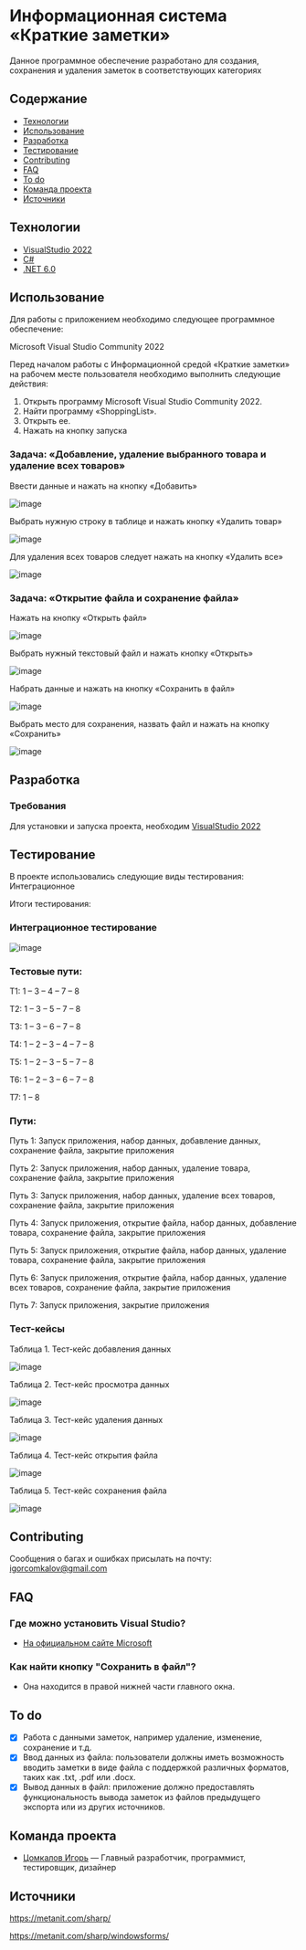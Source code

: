 # Информационная система «Краткие заметки»
Данное программное обеспечение разработано для создания, сохранения и удаления заметок в соответствующих категориях

## Содержание
- [Технологии](#технологии)
- [Использование](#использование)
- [Разработка](#разработка)
- [Тестирование](#тестирование)
- [Contributing](#contributing)
- [FAQ](#faq)
- [To do](#to-do)
- [Команда проекта](#команда-проекта)
- [Источники](#источники)

## Технологии
- [VisualStudio 2022](https://visualstudio.microsoft.com/ru/)
- [C#](https://learn.microsoft.com/ru-ru/dotnet/csharp/tour-of-csharp/)
- [.NET 6.0](https://learn.microsoft.com/ru-ru/dotnet/welcome)

## Использование
Для работы с приложением необходимо следующее программное обеспечение:

Microsoft Visual Studio Community 2022

Перед началом работы с Информационной средой «Краткие заметки» на рабочем месте пользователя необходимо выполнить следующие действия:
1. Открыть программу Microsoft Visual Studio Community 2022.
2. Найти программу «ShoppingList».
3. Открыть ее.
4. Нажать на кнопку запуска

### Задача: «Добавление, удаление выбранного товара и удаление всех товаров»

Ввести данные и нажать на кнопку «Добавить»
   
![image](https://github.com/igor2204/Tovars/assets/117898131/d4f79e23-a74d-4a84-acec-13a6ff306912)

Выбрать нужную строку в таблице и нажать кнопку «Удалить товар»

![image](https://github.com/igor2204/Tovars/assets/117898131/2959bcf8-f9ee-4934-81f9-c5e5538d68c7)

Для удаления всех товаров следует нажать на кнопку «Удалить все»

![image](https://github.com/igor2204/Tovars/assets/117898131/96930bee-525a-4680-bdd5-7240fa79c678)

### Задача: «Открытие файла и сохранение файла»

Нажать на кнопку «Открыть файл»

![image](https://github.com/igor2204/Tovars/assets/117898131/17883e14-2ed4-402c-9a7a-dc4f675e83e1)

Выбрать нужный текстовый файл и нажать кнопку «Открыть»

![image](https://github.com/igor2204/Tovars/assets/117898131/f3f29c7e-c128-41a9-b604-e3e542292c15)

Набрать данные и нажать на кнопку «Сохранить в файл»

![image](https://github.com/igor2204/Tovars/assets/117898131/7bfa4748-87c2-4b82-9bcb-7367de6d468e)

Выбрать место для сохранения, назвать файл и нажать на кнопку «Сохранить»

![image](https://github.com/igor2204/Tovars/assets/117898131/5436e1c2-0be2-4087-ab85-dcb2b6a7781d)

## Разработка

### Требования
Для установки и запуска проекта, необходим [VisualStudio 2022](https://visualstudio.microsoft.com/ru/)

## Тестирование
В проекте использовались следующие виды тестирования: Интеграционное

Итоги тестирования:

### Интеграционное тестирование

![image](https://github.com/igor2204/Tovars/assets/117898131/7778a36e-33a4-4077-b074-bca0beff7137)

### Тестовые пути:

Т1: 1 – 3 – 4 – 7 – 8

T2: 1 – 3 – 5 – 7 – 8

Т3: 1 – 3 – 6 – 7 – 8

T4: 1 – 2 – 3 – 4 – 7 – 8

T5: 1 – 2 – 3 – 5 – 7 – 8

T6: 1 – 2 – 3 – 6 – 7 – 8

T7: 1 – 8

### Пути: 

Путь 1: Запуск приложения, набор данных, добавление данных, сохранение файла, закрытие приложения

Путь 2: Запуск приложения, набор данных, удаление товара, сохранение файла, закрытие приложения

Путь 3: Запуск приложения, набор данных, удаление всех товаров, сохранение файла, закрытие приложения

Путь 4: Запуск приложения, открытие файла, набор данных, добавление товара, сохранение файла, закрытие приложения

Путь 5: Запуск приложения, открытие файла, набор данных, удаление товара, сохранение файла, закрытие приложения

Путь 6: Запуск приложения, открытие файла, набор данных, удаление всех товаров, сохранение файла, закрытие приложения

Путь 7: Запуск приложения,  закрытие приложения

### Тест-кейсы

Таблица 1. Тест-кейс добавления данных

![image](https://github.com/igor2204/praktika/assets/117898131/80a84524-1869-4a02-a589-8d21eba78cfb)

Таблица 2. Тест-кейс просмотра данных

![image](https://github.com/igor2204/praktika/assets/117898131/3c6710db-8536-43b3-be6f-61b919a247a6)

Таблица 3. Тест-кейс удаления данных

![image](https://github.com/igor2204/praktika/assets/117898131/81f03b6e-8e0e-4ffb-8293-260aaaf3da31)

Таблица 4. Тест-кейс открытия файла

![image](https://github.com/igor2204/praktika/assets/117898131/6738ff19-0f06-47e7-83cd-e86693bc906c)

Таблица 5. Тест-кейс сохранения файла

![image](https://github.com/igor2204/praktika/assets/117898131/c0195f60-8a99-41e2-abf3-29bc1155fd2d)

## Contributing
Сообщения о багах и ошибках присылать на почту: igorcomkalov@gmail.com

## FAQ 
### Где можно установить Visual Studio?
- [На официальном сайте Microsoft](https://visualstudio.microsoft.com/ru/)
### Как найти кнопку "Сохранить в файл"?
- Она находится в правой нижней части главного окна.

## To do

- [x] Работа с данными заметок, например удаление, изменение, сохранение и т.д.
- [x] Ввод данных из файла: пользователи должны иметь возможность вводить заметки в виде файла с поддержкой различных форматов, таких как .txt, .pdf или .docx.
- [x] Вывод данных в файл: приложение должно предоставлять функциональность вывода заметок из файлов предыдущего экспорта или из других источников.

## Команда проекта
- [Цомкалов Игорь](https://vk.com/id194250284) — Главный разработчик, программист, тестировщик, дизайнер

## Источники
https://metanit.com/sharp/

https://metanit.com/sharp/windowsforms/




